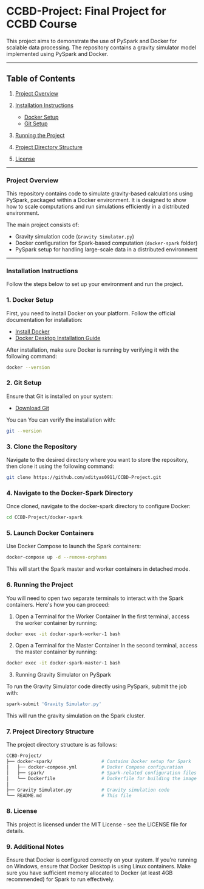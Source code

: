 # CCBD-Project: Final Project for CCBD Course

This project aims to demonstrate the use of PySpark and Docker for scalable data processing. The repository contains a gravity simulator model implemented using PySpark and Docker.

---

## Table of Contents

1. [Project Overview](#project-overview)
2. [Installation Instructions](#installation-instructions)

   - [Docker Setup](#docker-setup)
   - [Git Setup](#git-setup)

3. [Running the Project](#running-the-project)
4. [Project Directory Structure](#project-directory-structure)
5. [License](#license)

---

### Project Overview

This repository contains code to simulate gravity-based calculations using PySpark, packaged within a Docker environment. It is designed to show how to scale computations and run simulations efficiently in a distributed environment.

The main project consists of:

- Gravity simulation code (`Gravity Simulator.py`)
- Docker configuration for Spark-based computation (`docker-spark` folder)
- PySpark setup for handling large-scale data in a distributed environment

---

### Installation Instructions

Follow the steps below to set up your environment and run the project.

### 1. Docker Setup

First, you need to install Docker on your platform. Follow the official documentation for installation:

- [Install Docker](https://docs.docker.com/get-docker/)
- [Docker Desktop Installation Guide](https://www.docker.com/get-started/)

After installation, make sure Docker is running by verifying it with the following command:

```bash
docker --version
```

### 2. Git Setup

Ensure that Git is installed on your system:

- [Download Git](https://git-scm.com/downloads)

You can You can verify the installation with:

```bash
git --version
```

### 3. Clone the Repository

Navigate to the desired directory where you want to store the repository, then clone it using the following command:

```bash
git clone https://github.com/adityas0911/CCBD-Project.git
```

### 4. Navigate to the Docker-Spark Directory

Once cloned, navigate to the docker-spark directory to configure Docker:

```bash
cd CCBD-Project/docker-spark
```

### 5. Launch Docker Containers

Use Docker Compose to launch the Spark containers:

```bash
docker-compose up -d --remove-orphans
```

This will start the Spark master and worker containers in detached mode.

### 6. Running the Project

You will need to open two separate terminals to interact with the Spark containers. Here's how you can proceed:

1. Open a Terminal for the Worker Container
In the first terminal, access the worker container by running:

```bash
docker exec -it docker-spark-worker-1 bash
```

2. Open a Terminal for the Master Container
In the second terminal, access the master container by running:

```bash
docker exec -it docker-spark-master-1 bash
```

3. Running Gravity Simulator on PySpark

To run the Gravity Simulator code directly using PySpark, submit the job with:

```bash
spark-submit 'Gravity Simulator.py'
```

This will run the gravity simulation on the Spark cluster.

### 7. Project Directory Structure

The project directory structure is as follows:

```bash
CCBD-Project/
├── docker-spark/                  # Contains Docker setup for Spark
│   ├── docker-compose.yml         # Docker Compose configuration
│   ├── spark/                     # Spark-related configuration files
│   └── Dockerfile                 # Dockerfile for building the image
│
├── Gravity Simulator.py           # Gravity simulation code  
└── README.md                      # This file
```

### 8. License

This project is licensed under the MIT License - see the LICENSE file for details.

### 9. Additional Notes

Ensure that Docker is configured correctly on your system. If you're running on Windows, ensure that Docker Desktop is using Linux containers.
Make sure you have sufficient memory allocated to Docker (at least 4GB recommended) for Spark to run effectively.
